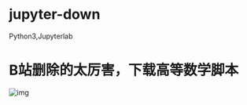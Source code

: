 # jupyter-down
Python3,Jupyterlab

# B站删除的太厉害，下载高等数学脚本
![img](https://github.com/mumaren123456/jupyter-down/blob/master/123456.png)
